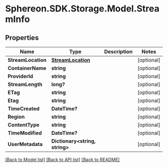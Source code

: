 # Sphereon.SDK.Storage.Model.StreamInfo
## Properties

Name | Type | Description | Notes
------------ | ------------- | ------------- | -------------
**StreamLocation** | [**StreamLocation**](StreamLocation.md) |  | [optional] 
**ContainerName** | **string** |  | [optional] 
**ProviderId** | **string** |  | [optional] 
**StreamLength** | **long?** |  | [optional] 
**ETag** | **string** |  | [optional] 
**Etag** | **string** |  | [optional] 
**TimeCreated** | **DateTime?** |  | [optional] 
**Region** | **string** |  | [optional] 
**ContentType** | **string** |  | [optional] 
**TimeModified** | **DateTime?** |  | [optional] 
**UserMetadata** | **Dictionary&lt;string, string&gt;** |  | [optional] 

[[Back to Model list]](../README.md#documentation-for-models) [[Back to API list]](../README.md#documentation-for-api-endpoints) [[Back to README]](../README.md)

